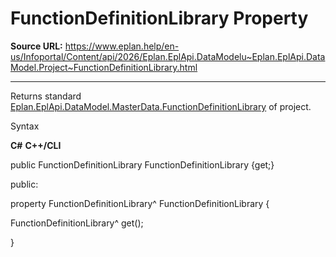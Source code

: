 # FunctionDefinitionLibrary Property

**Source URL:** https://www.eplan.help/en-us/Infoportal/Content/api/2026/Eplan.EplApi.DataModelu~Eplan.EplApi.DataModel.Project~FunctionDefinitionLibrary.html

---

Returns standard [Eplan.EplApi.DataModel.MasterData.FunctionDefinitionLibrary](Eplan.EplApi.DataModelu~Eplan.EplApi.DataModel.MasterData.FunctionDefinitionLibrary.html) of project.

Syntax

**C#**
**C++/CLI**


public FunctionDefinitionLibrary FunctionDefinitionLibrary {get;}

public:

property FunctionDefinitionLibrary^ FunctionDefinitionLibrary {

   FunctionDefinitionLibrary^ get();

}


